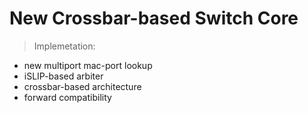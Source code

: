 # New Crossbar-based Switch Core

> Implemetation:
- new multiport mac-port lookup
- iSLIP-based arbiter
- crossbar-based architecture
- forward compatibility